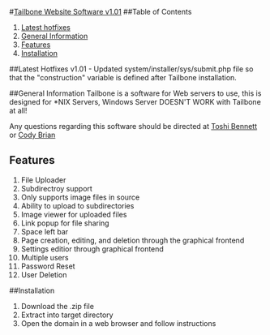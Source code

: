 #[Tailbone Website Software v1.01](https://tailbone.gardenwolf.com/ "Tailbone's Official Website")
##Table of Contents
1. [Latest hotfixes](#latest-hotfixes)
2. [General Information](#general-information)
3. [Features](#features)
4. [Installation](#installation)

##Latest Hotfixes
v1.01 - Updated system/installer/sys/submit.php file so that the "construction" variable is defined after Tailbone installation.

##General Information
Tailbone is a software for Web servers to use, this is designed for \*NIX Servers, Windows Server DOESN'T WORK with Tailbone at all!
  
Any questions regarding this software should be directed at [Toshi Bennett](mailto:toshi@gardenwolf.com?Subject=Tailbone "Send an email to Toshi") or [Cody Brian](mailto:cody@gardenwolf.com?Subject=Tailbone "Send an email to Cody")


## Features
1. File Uploader
  1. Subdirectroy support
  2. Only supports image files in source
  3. Ability to upload to subdirectories
  4. Image viewer for uploaded files
  5. Link popup for file sharing
  6. Space left bar
2. Page creation, editing, and deletion through the graphical frontend
3. Settings editior through graphical frontend
4. Multiple users
  1. Password Reset
  2. User Deletion

##Installation
1. Download the .zip file
2. Extract into target directory
3. Open the domain in a web browser and follow instructions
